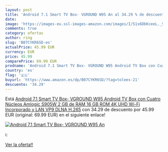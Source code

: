 ```yaml
---
layout: post
title: 'Android 7.1 Smart TV Box- VGROUND W95 An al 34.29 % de descuento'
date: 
image: 'https://images-eu.ssl-images-amazon.com/images/I/51s6DbKceeL._SL200_.jpg'
comments: true
category: ofertas
author: ring
slug: 'B07CYKR6SD-es'
actualPrice: 45.99 EUR
currency: EUR
price: 45.99
comparePrice: 69.99 EUR
prodname: 'Android 7.1 Smart TV Box- VGROUND W95 Android TV Box con Cuatro Núcleos Amlogic S905W  2 GB de RAM 16 GB ROM  4K UHD  Wi-Fi Incorporado y LAN VP9 DLNA H.265'
country: 'es'
flag: '🇪🇸'
buyurl: 'https://www.amazon.es/dp/B07CYKR6SD/?tag=tolees-21'
descuento: '34.29'
---
```


Está [Android 7.1 Smart TV Box- VGROUND W95 Android TV Box con Cuatro Núcleos Amlogic S905W  2 GB de RAM 16 GB ROM  4K UHD  Wi-Fi Incorporado y LAN VP9 DLNA H.265](https://www.amazon.es/dp/B07CYKR6SD/?tag=tolees-21) con 34.29 de descuento por 45.99 EUR (original: 69.99 EUR) en el siguiente enlace!

[![Android 7.1 Smart TV Box- VGROUND W95 An](https://images-eu.ssl-images-amazon.com/images/I/51s6DbKceeL._SL200_.jpg)](https://www.amazon.es/dp/B07CYKR6SD/?tag=tolees-21)

ℹ️:


[Ver la oferta!!](https://www.amazon.es/dp/B07CYKR6SD/?tag=tolees-21)

